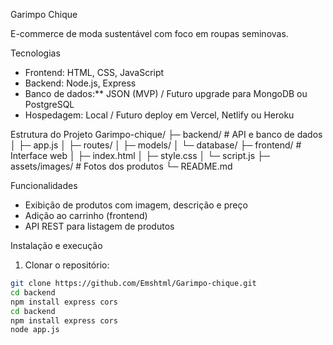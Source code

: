  Garimpo Chique

E-commerce de moda sustentável com foco em roupas seminovas.

Tecnologias
- Frontend: HTML, CSS, JavaScript
- Backend: Node.js, Express
- Banco de dados:** JSON (MVP) / Futuro upgrade para MongoDB ou PostgreSQL
- Hospedagem: Local / Futuro deploy em Vercel, Netlify ou Heroku

Estrutura do Projeto
Garimpo-chique/
├─ backend/ # API e banco de dados
│ ├─ app.js
│ ├─ routes/
│ ├─ models/
│ └─ database/
├─ frontend/ # Interface web
│ ├─ index.html
│ ├─ style.css
│ └─ script.js
├─ assets/images/ # Fotos dos produtos
└─ README.md

 Funcionalidades
- Exibição de produtos com imagem, descrição e preço
- Adição ao carrinho (frontend)
- API REST para listagem de produtos

 Instalação e execução
1. Clonar o repositório:
```bash
git clone https://github.com/Emshtml/Garimpo-chique.git
cd backend
npm install express cors
cd backend
npm install express cors
node app.js
